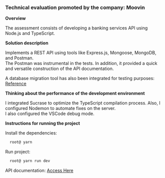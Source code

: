 <h3>Technical evaluation promoted by the company: Moovin</h3>

**Overview**

The assessment consists of developing a banking services API using Node.js and TypeScript. 

**Solution description**

Implements a REST API using tools like Express.js, Mongoose, MongoDB, and Postman.<br>
The Postman was instrumental in the tests. In addition, it provided a quick and versatile construction of the API documentation.

A database migration tool has also been integrated for testing purposes: <a href="https://www.npmjs.com/package/migrate-mongo">Reference</a>

**Thinking about the performance of the development environment**

I integrated Sucrase to optimize the TypeScript compilation process. Also, I configured Nodemon to automate fixes on the server. <br>
I also configured the VSCode debug mode.

**Instructions for running the project**

Install the dependencies:
```zsh
  root@ yarn
```
Run project:
```zsh
  root@ yarn run dev
```

API documentation: <a href="https://documenter.getpostman.com/view/10341529/SzzoZFXr?version=latest">Access Here</a>



